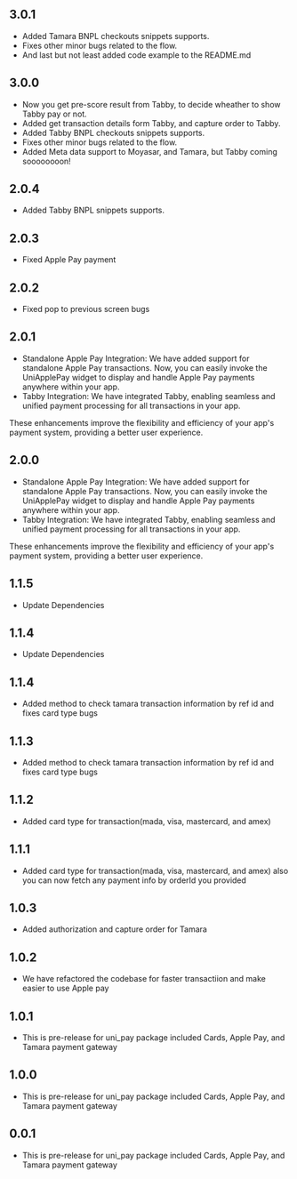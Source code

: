 ## 3.0.1

- Added Tamara BNPL checkouts snippets supports.
- Fixes other minor bugs related to the flow.
- And last but not least added code example to the README.md

## 3.0.0

- Now you get pre-score result from Tabby, to decide wheather to show Tabby pay or not.
- Added get transaction details form Tabby, and capture order to Tabby.
- Added Tabby BNPL checkouts snippets supports.
- Fixes other minor bugs related to the flow.
- Added Meta data support to Moyasar, and Tamara, but Tabby coming soooooooon!

## 2.0.4

- Added Tabby BNPL snippets supports.

## 2.0.3

- Fixed Apple Pay payment

## 2.0.2

- Fixed pop to previous screen bugs

## 2.0.1

- Standalone Apple Pay Integration: We have added support for standalone Apple Pay transactions. Now, you can easily invoke the UniApplePay widget to display and handle Apple Pay payments anywhere within your app.
- Tabby Integration: We have integrated Tabby, enabling seamless and unified payment processing for all transactions in your app.

These enhancements improve the flexibility and efficiency of your app's payment system, providing a better user experience.

## 2.0.0

- Standalone Apple Pay Integration: We have added support for standalone Apple Pay transactions. Now, you can easily invoke the UniApplePay widget to display and handle Apple Pay payments anywhere within your app.
- Tabby Integration: We have integrated Tabby, enabling seamless and unified payment processing for all transactions in your app.

These enhancements improve the flexibility and efficiency of your app's payment system, providing a better user experience.

## 1.1.5

- Update Dependencies

## 1.1.4

- Update Dependencies

## 1.1.4

- Added method to check tamara transaction information by ref id and fixes card type bugs

## 1.1.3

- Added method to check tamara transaction information by ref id and fixes card type bugs

## 1.1.2

- Added card type for transaction(mada, visa, mastercard, and amex)

## 1.1.1

- Added card type for transaction(mada, visa, mastercard, and amex) also you can now fetch any payment info by orderId you provided

## 1.0.3

- Added authorization and capture order for Tamara

## 1.0.2

- We have refactored the codebase for faster transactiion and make easier to use Apple pay

## 1.0.1

- This is pre-release for uni_pay package included Cards, Apple Pay, and Tamara payment gateway

## 1.0.0

- This is pre-release for uni_pay package included Cards, Apple Pay, and Tamara payment gateway

## 0.0.1

- This is pre-release for uni_pay package included Cards, Apple Pay, and Tamara payment gateway
